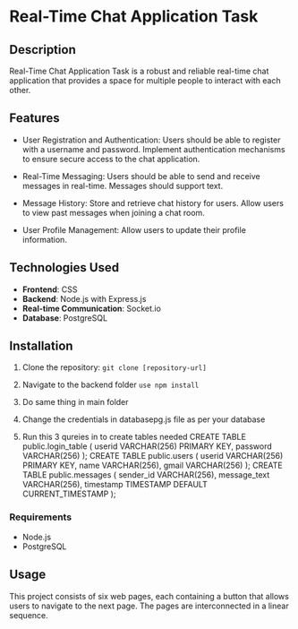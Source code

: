 # Real-Time Chat Application Task

## Description

Real-Time Chat Application Task is a robust and reliable real-time chat application that provides a space for multiple people to interact with each other.

## Features

- User Registration and Authentication: Users should be able to register with a username and
password. Implement authentication mechanisms to ensure secure access to the chat application.

- Real-Time Messaging: Users should be able to send and receive messages in real-time. Messages should support text.

- Message History: Store and retrieve chat history for users. Allow users to view past messages
when joining a chat room.

- User Profile Management: Allow users to update their profile information.

## Technologies Used

- **Frontend**: CSS
- **Backend**: Node.js with Express.js
- **Real-time Communication**: Socket.io
- **Database**: PostgreSQL

## Installation
1. Clone the repository: `git clone [repository-url]`

2. Navigate to the backend folder 
    `use npm install`
3. Do same thing in main folder

4. Change the credentials in databasepg.js file as per your database

5. Run this 3 qureies in to create tables needed
    CREATE TABLE public.login_table
    (
    userid VARCHAR(256) PRIMARY KEY,
    password VARCHAR(256)
    );
    CREATE TABLE public.users
    (
    userid VARCHAR(256) PRIMARY KEY,
    name VARCHAR(256),
    gmail VARCHAR(256)
    );
    CREATE TABLE public.messages
    (
    sender_id VARCHAR(256),
    message_text VARCHAR(256),
    timestamp TIMESTAMP DEFAULT CURRENT_TIMESTAMP
    );

### Requirements

- Node.js
- PostgreSQL


## Usage
This project consists of six web pages, each containing a button that allows users to navigate to the next page. The pages are interconnected in a linear sequence.
